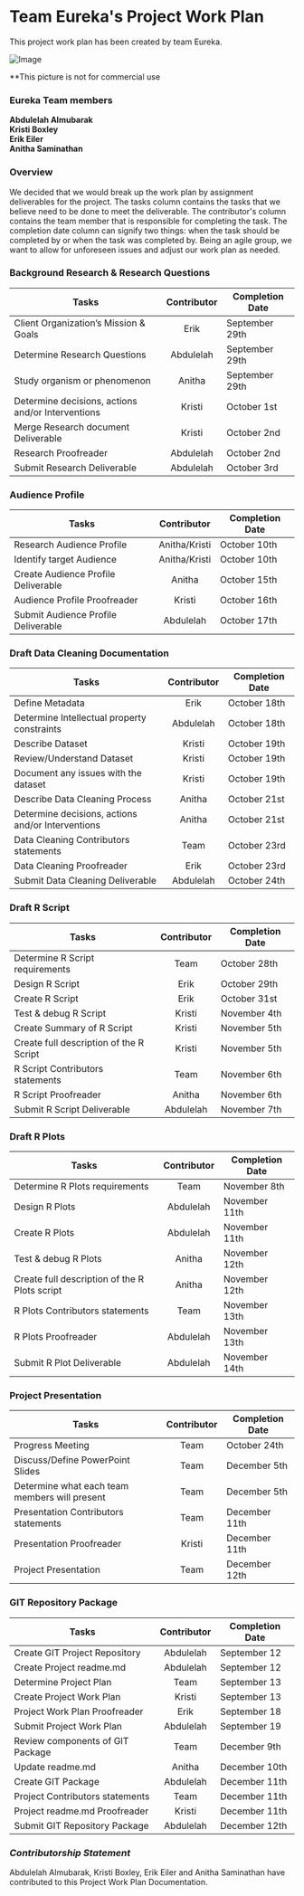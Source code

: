# Team Eureka's Project Work Plan

This project work plan has been created by team Eureka.

![Image](https://github.com/anitha1987/EUREKA/blob/master/Eureka.jpg)

**This picture is not for commercial use 

### Eureka Team members 
   **Abdulelah Almubarak**  
   **Kristi Boxley**  
   **Erik Eiler**  
   **Anitha Saminathan**
      
### Overview 

We decided that we would break up the work plan by assignment deliverables for the project. The tasks column contains the tasks that we believe need to be done to meet the deliverable. The contributor's column contains the team member that is responsible for completing the task. The completion date column can signify two things: when the task should be completed by or when the task was completed by. Being an agile group, we want to allow for unforeseen issues and adjust our work plan as needed.

### Background Research & Research Questions

| **Tasks**	                      |**Contributor**   |**Completion Date**|
|-------------------------------------|:----------------:|---------------|
|Client Organization’s Mission & Goals|    Erik              |  September 29th           |		
|Determine Research Questions	      |    Abdulelah             |  September 29th    |	
|Study organism or phenomenon	      |    Anitha              |  September 29th            |	
|Determine decisions, actions and/or Interventions| Kristi      | October 1st              |		
|Merge Research document Deliverable   |    Kristi              | October 2nd              |		
|Research Proofreader                  |    Abdulelah              | October 2nd             |
|Submit Research Deliverable           |    Abdulelah              | October 3rd             |
	
### Audience Profile

|**Tasks**	                       |**Contributor**   |**Completion Date**|
|--------------------------------------|:----------------:|---------------|
|Research Audience Profile             |   Anitha/Kristi               |   October 10th            |		
|Identify target Audience	       |   Anitha/Kristi               |    October 10th           |
|Create Audience Profile Deliverable   |    Anitha              |  October 15th             |		
|Audience Profile Proofreader	       |    Kristi              |     October 16th          |
|Submit Audience Profile Deliverable   |     Abdulelah             |October 17th |

### Draft Data Cleaning Documentation

|**Tasks**	                       |**Contributor**   |**Completion Date**|
|--------------------------------------|:----------------:|---------------|
|Define Metadata                       |    Erik              |      October 18th         |		
Determine Intellectual property constraints|	Abdulelah |October 18th|	
Describe Dataset		| Kristi            | October 19th  |
Review/Understand Dataset	| Kristi	| October 19th |
Document any issues with the dataset	|	Kristi |October 19th |
Describe Data Cleaning Process		| Anitha | October 21st|
Determine decisions, actions and/or Interventions| Anitha | October 21st |		
Data Cleaning Contributors statements	|Team	          | October 23rd              |
Data Cleaning Proofreader		| Erik | October 23rd |
Submit Data Cleaning Deliverable        | Abdulelah                |October 24th |

### Draft R Script

|**Tasks**	                       |**Contributor**   |**Completion Date**|
|--------------------------------------|:----------------:|---------------|
|Determine R Script requirements		|  Team           | October 28th|
|Design R Script		|  Erik              |   October 29th |
|Create R Script		|  Erik              |   October 31st |
|Test & debug R Script		| Kristi     |   November 4th |
|Create Summary of R Script            |      Kristi            |   November 5th            |		
|Create full description of the R Script	|	Kristi  | November 5th |
|R Script Contributors statements	|Team	| November 6th|
|R Script Proofreader	| Anitha  | November 6th |
|Submit R Script Deliverable             |   Abdulelah                |November 7th |

### Draft R Plots

|**Tasks**	                               |**Contributor**   |**Completion Date**|
|----------------------------------------------|:----------------:|---------------|
|Determine R Plots requirements		| Team | November 8th |
|Design R Plots		| Abdulelah |    November 11th |
|Create R Plots		| Abdulelah  |  November 11th |
|Test & debug R Plots	|  Anitha | November  12th |
|Create full description of the R Plots script |    Anitha              |   November 12th            |
R Plots Contributors statements	               |Team	| November 13th |
R Plots Proofreader	|Abdulelah | November 13th |
Submit R Plot Deliverable                      |   Abdulelah                | November 14th |

### Project Presentation

|**Tasks**	                       |**Contributor**   |**Completion Date**|
|--------------------------------------|:----------------:|---------------|
|Progress Meeting                      |      Team            |October 24th |
|Discuss/Define PowerPoint Slides      |    Team              |   December 5th            |		
Determine what each team members will present	| Team        | December 5th |	
Presentation Contributors statements	|Team	   | December 11th|
Presentation Proofreader   | Kristi | December 11th |
Project Presentation                   |    Team               | December 12th |

### GIT Repository Package

|**Tasks**	                       |**Contributor**   |**Completion Date**|
|--------------------------------------|:----------------:|---------------|
|Create GIT Project Repository	       |  Abdulelah                | September 12             |	
Create Project readme.md	       | Abdulelah         | September 12  |
Determine Project Plan		       | Team              | September 13  |
Create Project Work Plan	       | Kristi            | September 13  |
Project Work Plan Proofreader 	       | Erik             | September 18  |
Submit Project Work Plan               | Abdulelah         | September 19  |
Review components of GIT Package     |Team		|December 9th |
Update readme.md		 | Anitha   | December 10th |
Create GIT Package		| Abdulelah |December 11th |
Project Contributors statements	       |Team	| December 11th |
Project readme.md Proofreader	  |Kristi    |December 11th |
Submit GIT Repository Package  |       Abdulelah                | December 12th |

### _**Contributorship Statement**_

Abdulelah Almubarak, Kristi Boxley, Erik Eiler and Anitha Saminathan have contributed to this Project Work Plan Documentation. 

